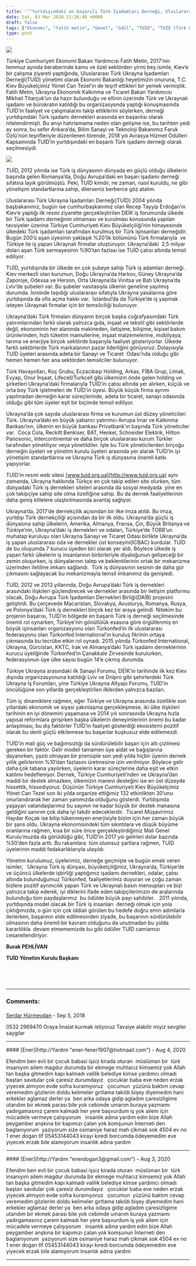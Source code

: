 ```yaml
---
title: '‘‘Yurtdışındaki en başarılı Türk İşadamları Derneği, Uluslararası Türk Ukrayna İşadamları Derneği (TUİD) ’’'
date: Sat, 03 Mar 2018 21:26:40 +0000
draft: false
tags: ["Ekonomi", "fatih metin", "Genel", "ödül", "TUİD", "TUİD (Türk Ukrayna İşadamları Derneği)", "türk işadamları derneği", "Ukrayna Türk Toplumu", "Uluslarası İlişkiler"]
type: post
---
```


![](http://burakpehlivan.org/wp-content/uploads/2018/03/Screen-Shot-2018-03-03-at-11.25.24-PM.png)

Türkiye Cumhuriyeti Ekonomi Bakan Yardımcısı Fatih Metin, 2017’nin temmuz ayında beraberinde kamu ve özel sektörden yirmi beş isimle, Kiev’e bir çalışma ziyareti yaptığında, Uluslararası Türk Ukrayna İşadamları Derneği(TUİD) yönetimi olarak Ekonomi Bakanlığı heyetimizin onuruna, T.C. Kiev Büyükelçimiz Yönet Can Tezel’in de teşrif ettikleri bir yemek vermiştik. Fatih Metin, Ukrayna Ekonomik Kalkınma ve Ticaret Bakan Yardımcısı Mikhail Titarçuk’un da hazır bulunduğu ve ellinin üzerinde Türk ve Ukraynalı işadamı ve bürokratın katıldığı bu organizasyonda yaptığı konuşmasında TUİD’in faaliyet ve çalışmalarını takip ettiklerini söylerken, derneği yurtdışındaki Türk işadamı dernekleri arasında en başarılısı olarak nitelendirmişti. Bu anıyı hatırlamama neden olan gelişme ise, bu tarihten yedi ay sonra, bu sefer Ankara’da, Bilim Sanayi ve Teknoloji Bakanımız Faruk Özlü’nün teşrifleriyle düzenlenen törende, 2018 yılı Avrasya Hizmet Ödülleri Kapsamında TUİD’in yurtdışındaki en başarılı Türk işadamı derneği olarak seçilmesiydi.

![](http://burakpehlivan.org/wp-content/uploads/2018/03/Screen-Shot-2018-03-03-at-11.24.21-PM.png)

TUİD, 2012 yılında ise Türk iş dünyasının dünyada en güçlü olduğu ülkelerin başında gelen Romanya’da, Doğu Avrupa’daki en başarı işadamı derneği sıfatına layık görülmüştü. Peki, TUİD kimdir, ne zaman, nasıl kuruldu, ne gibi yönetişim standartlarına sahip, dilerseniz berberce göz atalım.

Uluslararası Türk Ukrayna İşadamları Derneği(TUİD) 2004 yılında başbakanımız, bugün ise cumhurbaşkanımız olan Recep Tayyip Erdoğan’ın Kiev’e yaptığı ilk resmi ziyarette gerçekleştirilen DEİK iş forumunda ülkede bir Türk işadamı derneğinin olmaması ve kurulması konusunda yapılan tavsiyeler üzerine Türkiye Cumhuriyeti Kiev Büyükelçiliği’nin himayesinde ülkedeki Türk işadamları tarafından kurulmuş bir Türk işinsanları derneğidir.  Bugün 200’ü aşan üyesinin yaklaşık %20’lik bölümünü Türk firmalarıyla  ve Türkiye ile iş yapan Ukraynalı firmalar oluşturuyor. Ukrayna’daki  2,5 milyar doları aşan Türk sermayesinin %90’tan fazlası ise TUİD çatısı altında temsil ediliyor.

TUİD, yurtdışında bir ülkede en çok şubeye sahip Türk iş adamları derneği. Kiev merkezli olan kurumun, Doğu Ukrayna’da Harkov, Güney Ukrayna’da Zaporoje, Odessa ve Herson, Orta Ukrayna’da Vinitsa ve Batı Ukrayna’da Lviv’de şubeleri var. Bu şubeler vasıtasıyla ülkenin geneline yayılmış durumda. İsminde taşıdığı uluslararası sıfatıyla Ukrayna yasalarına göre yurtdışında da ofis açma hakkı var.  İstanbul’da da Türkiye’de iş yapmak isteyen Ukraynalı firmalar için bir temsilciliği bulunuyor.

Ukrayna’daki Türk firmaları dünyanın birçok başka coğrafyasındaki Türk yatırımlarından farklı olarak yalnızca gıda, inşaat ve tekstil gibi sektörlerde değil, ekonominin her alanında makineden, iletişime, bilişime, kişisel bakım ürünlerinden, hızlı tüketim mamullerine, inşaat malzemelerine, mobilyaya, tarıma ve enerjiye birçok sektörde başarıyla faaliyet gösteriyorlar. Ülkede farklı sektörlerde Türk markalarının pazar liderliğini görüyoruz. Dolayısıyla TUİD üyeleri arasında adeta bir Sanayi ve Ticaret  Odası’nda olduğu gibi hemen hemen her ana sektörden temsilciler bulunuyor.

Türk Havayolları, Koç Grubu, Eczacıbaşı Holding, Arkas, FİBA Grup, Limak, Evyap, Onur İnşaat, Lifecell/Turkcell gibi ülkemizin önde gelen holding ve şirketleri Ukrayna’daki firmalarıyla TUİD’in çatısı altında yer alırken, küçük ve orta boy Türk işletmeleri de TUİD’in üyesi. Büyük küçük firma ayrımı yapılmadan derneğin karar süreçlerinde, adeta bir ticaret, sanayi odasında olduğu gibi tüm üyeler eşit bir biçimde temsil ediliyor.

Ukrayna’da çok sayıda uluslararası firma ve kurumun üst düzey yöneticileri Türk. Ukrayna’daki en büyük yabancı yatırımcı Avrupa İmar ve Kalkınma Bankası’nın, ülkenin en büyük bankası Privatbank’ın başında Türk yöneticiler var.  Coca Cola, Reckitt Benkiser, BAT, Henkel, Schneider Elektrik, Hilton Panosonic, Intercontinental ve daha birçok uluslararası kurum Türkler tarafından yönetiliyor veya yönetildiler. İşte bu Türk yöneticilerden birçoğu derneğin üyeleri ve yönetim kurulu üyeleri arasında yer alarak TUİD’in iyi yönetişim standartlarına ve Ukrayna Türk iş dünyasına önemli katkı yapıyorlar.

TUİD’in resmi web sitesi [www.tuid.org.ua](http://www.tuid.org.ua) aynı zamanda, Ukrayna hakkında Türkçe en çok takip edilen site olurken, tüm dünyadaki Türk iş dernekleri siteleri arasında da sosyal medyada  yine en çok takipçiye sahip site olma özelliğine sahip. Bu da dernek faaliyetlerinin daha geniş kitlelere ulaştırılmasında avantaj sağlıyor.

Ukrayna’da, 2017’de dernekçilik açısından bir ilke imza atıldı. Bu imza, yurtdışı Türk dernekçiliği açısından da bir ilk oldu. Ukrayna’da güçlü iş dünyasına sahip ülkelerin, Amerika, Almanya, Fransa, Çin, Büyük Britanya ve Türkiye’nin, Ukrayna’daki iş dernekleri ve odaları, Türkiye’de TOBB’un muhatap kuruluşu olan Ukrayna Sanayi ve Ticaret Odası birlikte Ukrayna’da iş yapan uluslararası oda ve dernekler üst konseyini(ICBAC) kurdular. TUİD de bu oluşumda 7 kurucu üyeden biri olarak yer aldı. Böylece ülkede iş yapan farklı ülkelerin iş insanlarının birbirleriyle diyaloğunun gelişeceği bir zemin oluşurken, iş dünyalarının talep ve beklentilerinin ortak bir mekanizma üzerinden iletilme imkanı sağlandı.  Türk iş dünyasının sesinin de daha gür çıkmasını sağlayacak bu mekanizmayla temsil imkanımız da genişledi.

TUİD, 2012 ve 2013 yıllarında, Doğu Avrupa’daki Türk iş dernekleri arasındaki ilişkileri güçlendirecek ve dernekler arasında bir iletişim platformu olacak, Doğu Avrupa Türk İşadamları Dernekleri Birliği(DAİB) projesini geliştirdi. Bu çerçevede Macaristan, Slovakya, Avusturya, Romanya, Rusya, ve Polonya’daki Türk iş dernekleri birçok kez bir araya gelindi. Nitekim bu projenin başarısı, TUİD’in bölgede en başarılı Türk iş derneği seçilmesinde önemli rol oynarken, Türkiye’nin gönüllülük esasına göre örgütlenmiş en büyük işinsanları organizasyonu olan Türkonfed’in ilk uluslararası federasyonu olan Türkonfed International’ın kuruluş fikrinin ortaya çıkmasında bu tecrübe etkin rol oynadı. 2015 yılında Türkonfed International, Ukrayna, Gürcistan, KKTC, Irak ve Almanya’daki Türk işadamı derneklerinin kurucu üyeliğinde Türkonfed’in Çanakkale Zirvesinde kurulurken, federasyonun üye ülke sayısı bugün 14’e çıkmış durumda.

Türkiye Ukrayna arasındaki ilk Sanayi Forumu, DEİK’in tarihinde ilk kez Kiev dışında organizasyonuna katıldığı Lviv ve Dnipro gibi şehirlerdeki Türk Ukrayna İş Forumları, yine Türkiye Ukrayna Altyapı Forumu, TUİD’in öncülüğüne son yıllarda gerçekleştirilen ilklerden yalnızca bazıları.

Tüm iç dinamiklere rağmen, eğer Türkiye ve Ukrayna arasında özellikle son yıllardaki ekonomik ve siyasi yakınlaşma gerçekleşmese, iki ülke ilişkileri tarihinin en iyi dönemini yaşamasa ve 2014 yılı sonrasında Ukrayna hızla yapısal reformlara girişirken başka ülkelerin deneyimlerinin önemi bu kadar anlaşılması, bu dış faktörler TUİD’in faaliyet gösterdiği ekosistemi pozitif olarak bu denli güçlü etkilemese bu başarılar kuşkusuz elde edilemezdi.

TUİD’in mali güç ve bağımsızlığı da sürdürülebilir başarı için altı çizilmesi gereken bir faktör. Gelir modeli tamamen üye aidat ve bağışlarına dayanırken, yazılı olmayan bir prensiple son yedi yılda hiçbir üyenin dernek yıllık gelirlerinin %10’dan fazlasını üretmesine izin verilmiyor. Böylece gelir daha çok tabana yayılırken, üyelerin karar süreçlerine daha eşit ve etkin katılımı hedefleniyor. Dernek, Türkiye Cumhuriyeti’nden ve Ukrayna’dan maddi bir destek almazken, ülkemizin manevi desteğini ise en üst düzeyde hissettik, hissediyoruz. Düşünün Türkiye Cumhuriyeti Kiev Büyükelçimiz Yönet Can Tezel son iki yılda organize ettiğimiz 132 etkinlikten 30’unu onurlandırarak her zaman yanımızda olduğunu gösterdi. Yurtdışında yaşayan vatandaşlarımız bu sayının ne kadar büyük bir destek manasına geldiğini sanırım çok daha iyi takdir edeceklerdir.  Ticaret Müşavirimiz Haydar Koçak ise bitip tükenmeyen enerjisiyle bizim için her zaman büyük bir şans oldu. Ukrayna ekonomisindeki tüm sıkıntılara ve düşük büyüme oranlarına rağmen, kısa bir süre önce gerçekleştirdiğimiz Mali Genel Kurulu’muzda da görüldüğü gibi, TUİD’in 2017 yılı gelirleri dolar bazında %50’den fazla arttı. Bu rakamlara  tüm olumsuz şartlara rağmen, TUİD üyelerinin maddi fedakarlıklarıyla ulaşıldı.

Yönetim kurulumuz, üyelerimiz, derneğe geçmişte ve bugün emek veren isimler,   Ukrayna Türk iş dünyası, büyükelçiliğimiz, Ukrayna’da, Türkiye’de ve üçüncü ülkelerde işbirliği yaptığımız işadamı dernekleri, odalar, çatısı altında bulunduğumuz Türkonfed, faaliyetlerimiz duyuran ve çoğu zaman bizlere pozitif ayrımcılık yapan Türk ve Ukraynalı basın mensupları ve bizi yalnızca takip ederek, iyi diklerini ifade eden takipçilerimizin de aralarında bulunduğu tüm paydaşlarımız  bu ödülde büyük payı sahibiler.   2011 yılında, yurtdışında model olacak bir Türk iş insanları  derneği olmak için yola çıktığımızda, o gün için çok iddialı görülen bu hedefe doğru emin adımlarla ilerlerken, başarının elde edilmesinden ziyade, bu başarının sürdürülebilir olmasının daha önemli bir kavram olduğunu da unutmadan bu yolda kararlılıkla  devam etmememizde bu gibi ödüller TUİD camiamızı cesaretlendiriyor.

**Burak PEHLİVAN**

**TUİD Yönetim Kurulu Başkanı** 

 

 


---
### Comments:
#### 
[Serdar Hürmeydan]( "pvcankara@gmail.com") - <time datetime="2018-09-21 10:44:34">Sep 5, 2018</time>

0532 2969470 
Oraya İmalat kurmak istiyoruz 
Tavsiye alabilir miyiz sevgiler saygılar
<hr />
#### 
[Ener](http://Yardım "ener-fener1907@hotmaail.com") - <time datetime="2020-08-27 20:10:14">Aug 4, 2020</time>

Efendim ben evli bir çocuk babasi işsiz kirada oturan  müslüman bir  türk insanıyım ailem magdur durumda bir ekmege muhtacız kimsemiz yok Allah tan başka gitmedim kapı kalmadı valilik belediye kimse yardımcı olmadı baştan savdular çok çaresiz durumdayız   çocuklar baba eve neden erzak yiyecek almıyon evde sofra kuramıyoruz   çocumun  yüzünü baktım cevap veremedim gözlerim doldu kelimeler gırtlama takıldı bişey diyemedim hani erkekler aglamaz derler ya  ben arka odaya gidip agladım çaresizligime utandım bir ekmek parası bile yok cebimde umarım buraya yazmamı yadırgamasınız çarem kalmadı her yere başvurdum iş yok ailem için mücadele vermeye çalışıyorum   insanlık adına yardım edin bize Allah peygamber anşkına bir kapımızı çalan yok komşunun İnterneti den baglanıyorum  yazıyorum size osmaniye haraz mah çikmak sok 4504 ev no 1 ener dogan tlf 05453144043 kirayı kıredi borcumda ödeyemedim eve yiyecek erzak bile alamıyorum insanlık adına yardım
<hr />
#### 
[Ener](http://Yardım "enerdogan3@gmail.com") - <time datetime="2020-08-26 21:14:15">Aug 3, 2020</time>

Efendim ben evli bir çocuk babasi işsiz kirada oturan  müslüman bir  türk insanıyım ailem magdur durumda bir ekmege muhtacız kimsemiz yok Allah tan başka gitmedim kapı kalmadı valilik belediye kimse yardımcı olmadı baştan savdular çok çaresiz durumdayız   çocuklar baba eve neden erzak yiyecek almıyon evde sofra kuramıyoruz   çocumun  yüzünü baktım cevap veremedim gözlerim doldu kelimeler gırtlama takıldı bişey diyemedim hani erkekler aglamaz derler ya  ben arka odaya gidip agladım çaresizligime utandım bir ekmek parası bile yok cebimde umarım buraya yazmamı yadırgamasınız çarem kalmadı her yere başvurdum iş yok ailem için mücadele vermeye çalışıyorum   insanlık adına yardım edin bize Allah peygamber anşkına bir kapımızı çalan yok komşunun İnterneti den baglanıyorum  yazıyorum size osmaniye haraz mah çikmak sok 4504 ev no 1 ener dogan tlf 05453144043 kirayı kıredi borcumda ödeyemedim eve yiyecek erzak bile alamıyorum insanlık adına yardım
<hr />
